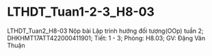# LTHDT_Tuan1-2-3_H8-03
LTHDT_Tuan2_H8-03
Nộp bài Lập trình hướng đối tượng(OOp) tuần 2; 
DHKHMT17ATT422000411901; 
Tiết: 1 - 3; 
Phòng: H8.03; 
GV: Đặng Văn Thuận
